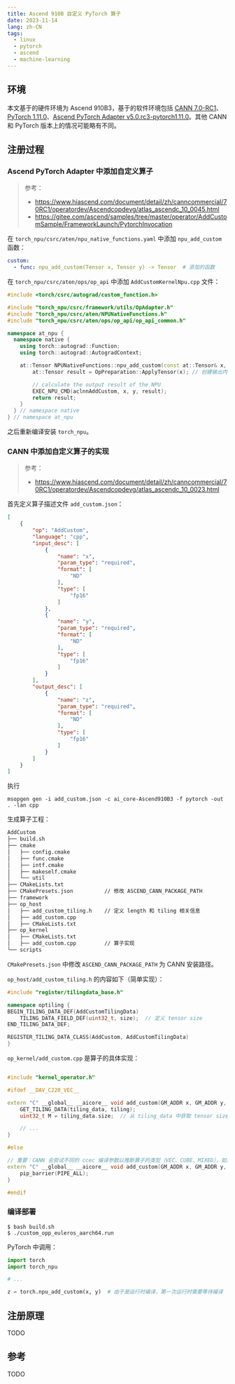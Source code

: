 ```yaml
---
title: Ascend 910B 自定义 PyTorch 算子
date: 2023-11-14
lang: zh-CN
tags:
  - linux
  - pytorch
  - ascend
  - machine-learning
---
```


## 环境

本文基于的硬件环境为 Ascend 910B3，基于的软件环境包括 [CANN 7.0-RC1](https://www.hiascend.com/developer/download/community/result)、[PyTorch 1.11.0](https://repo.huaweicloud.com/kunpeng/archive/Ascend/PyTorch/)、[Ascend PyTorch Adapter v5.0.rc3-pytorch1.11.0](https://gitee.com/ascend/pytorch/releases/tag/v5.0.rc3-pytorch1.11.0)。其他 CANN 和 PyTorch 版本上的情况可能略有不同。

## 注册过程

### Ascend PyTorch Adapter 中添加自定义算子

> 参考：
> - https://www.hiascend.com/document/detail/zh/canncommercial/70RC1/operatordev/Ascendcopdevg/atlas_ascendc_10_0045.html
> - https://gitee.com/ascend/samples/tree/master/operator/AddCustomSample/FrameworkLaunch/PytorchInvocation

在 `torch_npu/csrc/aten/npu_native_functions.yaml` 中添加 `npu_add_custom` 函数：

```yaml
custom:
  - func: npu_add_custom(Tensor x, Tensor y) -> Tensor  # 添加的函数
```

在 `torch_npu/csrc/aten/ops/op_api` 中添加 `AddCustomKernelNpu.cpp` 文件：

```c++
#include <torch/csrc/autograd/custom_function.h>

#include "torch_npu/csrc/framework/utils/OpAdapter.h"
#include "torch_npu/csrc/aten/NPUNativeFunctions.h"
#include "torch_npu/csrc/aten/ops/op_api/op_api_common.h"

namespace at_npu {
  namespace native {
    using torch::autograd::Function;
    using torch::autograd::AutogradContext;

    at::Tensor NPUNativeFunctions::npu_add_custom(const at::Tensor& x, const at::Tensor& y) {
        at::Tensor result = OpPreparation::ApplyTensor(x); // 创建输出内存

        // calculate the output result of the NPU
        EXEC_NPU_CMD(aclnnAddCustom, x, y, result);
        return result;
    }
  } // namespace native
} // namespace at_npu

```

之后重新编译安装 `torch_npu`。

### CANN 中添加自定义算子的实现

> 参考：
> - https://www.hiascend.com/document/detail/zh/canncommercial/70RC1/operatordev/Ascendcopdevg/atlas_ascendc_10_0023.html

首先定义算子描述文件 `add_custom.json`：

```json
[
    {
        "op": "AddCustom",
        "language": "cpp",
        "input_desc": [
            {
                "name": "x",
                "param_type": "required",
                "format": [
                    "ND"
                ],
                "type": [
                    "fp16"
                ]
            },
            {
                "name": "y",
                "param_type": "required",
                "format": [
                    "ND"
                ],
                "type": [
                    "fp16"
                ]
            }
        ],
        "output_desc": [
            {
                "name": "z",
                "param_type": "required",
                "format": [
                    "ND"
                ],
                "type": [
                    "fp16"
                ]
            }
        ]
    }
]
```

执行

```shell
msopgen gen -i add_custom.json -c ai_core-Ascend910B3 -f pytorch -out . -lan cpp
```

生成算子工程：

```txt
AddCustom
├── build.sh
├── cmake 
│   ├── config.cmake
│   ├── func.cmake
│   ├── intf.cmake
│   ├── makeself.cmake
│   └── util
├── CMakeLists.txt
├── CMakePresets.json          // 修改 ASCEND_CANN_PACKAGE_PATH
├── framework
├── op_host
│   ├── add_custom_tiling.h    // 定义 length 和 tiling 相关信息
│   ├── add_custom.cpp
│   ├── CMakeLists.txt
├── op_kernel
│   ├── CMakeLists.txt
│   ├── add_custom.cpp         // 算子实现
└── scripts
```

`CMakePresets.json` 中修改 `ASCEND_CANN_PACKAGE_PATH` 为 CANN 安装路径。

`op_host/add_custom_tiling.h` 的内容如下（简单实现）：

```c++
#include "register/tilingdata_base.h"

namespace optiling {
BEGIN_TILING_DATA_DEF(AddCustomTilingData)
    TILING_DATA_FIELD_DEF(uint32_t, size);  // 定义 tensor size
END_TILING_DATA_DEF;

REGISTER_TILING_DATA_CLASS(AddCustom, AddCustomTilingData)
}
```

`op_kernel/add_custom.cpp` 是算子的具体实现：

```c++

#include "kernel_operator.h"

#ifdef __DAV_C220_VEC__

extern "C" __global__ __aicore__ void add_custom(GM_ADDR x, GM_ADDR y, GM_ADDR z, GM_ADDR workspace, GM_ADDR tiling) {
    GET_TILING_DATA(tiling_data, tiling);
    uint32_t M = tiling_data.size;  // 从 tiling_data 中获取 tensor size

    // ...
}

#else

// 重要：CANN 会尝试不同的 ccec 编译参数以推断算子的类型（VEC、CUBE、MIXED），如果不创建一个 stub 函数将会编译失败
extern "C" __global__ __aicore__ void add_custom(GM_ADDR x, GM_ADDR y, GM_ADDR z, GM_ADDR workspace, GM_ADDR tiling) {
    pip_barrier(PIPE_ALL);
}

#endif
```

### 编译部署

```shell
$ bash build.sh
$ ./custom_opp_euleros_aarch64.run
```

PyTorch 中调用：

```python
import torch
import torch_npu

# ...

z = torch.npu_add_custom(x, y)  # 由于是运行时编译，第一次运行时需要等待编译
```

## 注册原理

TODO

## 参考

TODO
